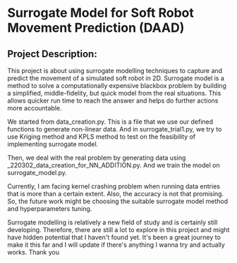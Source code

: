 # Surrogate Model for Soft Robot Movement Prediction (DAAD)

## Project Description:

This project is about using surrogate modelling techniques to capture and predict the movement of a simulated soft robot in 2D. Surrogate model is a method to solve a computationally expensive blackbox problem by building a simplified, middle-fidelity, but quick model from the real situations. This allows quicker run time to reach the answer and helps do further actions more accountable. 

We started from data_creation.py. This is a file that we use our defined functions to generate non-linear data. And in surrogate_trial1.py, we try to use Kriging method and KPLS method to test on the feasibility of implementing surrogate model. 

Then, we deal with the real problem by generating data using _220302_data_creation_for_NN_ADDITION.py. And we train the model on surrogate_model.py.

Currently, I am facing kernel crashing problem when running data entries that is more than a certain extent. Also, the accuracy is not that promising. So, the future work might be choosing the suitable surrogate model method and hyperparameters tuning.

Surrogate modelling is relatively a new field of study and is certainly still developing. Therefore, there are still a lot to explore in this project and might have hidden potential that I haven't found yet. It's been a great journey to make it this far and I will update if there's anything I wanna try and actually works. Thank you